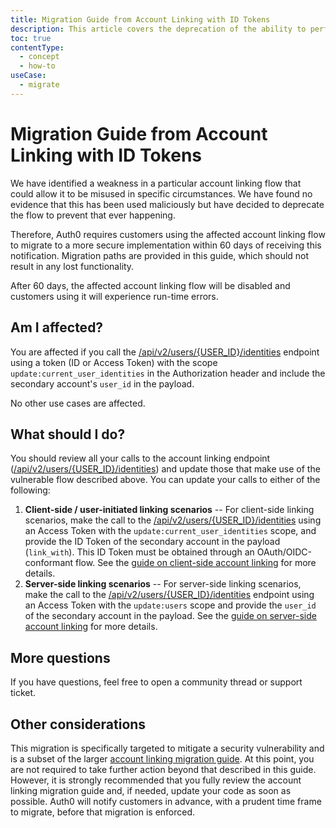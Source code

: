 ```yaml
---
title: Migration Guide from Account Linking with ID Tokens
description: This article covers the deprecation of the ability to perform account linking with ID Tokens and provides migration options.
toc: true
contentType:
  - concept
  - how-to
useCase:
  - migrate
---
```

# Migration Guide from Account Linking with ID Tokens

We have identified a weakness in a particular account linking flow that could allow it to be misused in specific circumstances. We have found no evidence that this has been used maliciously but have decided to deprecate the flow to prevent that ever happening.

Therefore, Auth0 requires customers using the affected account linking flow to migrate to a more secure implementation within 60 days of receiving this notification. Migration paths are provided in this guide, which should not result in any lost functionality.

After 60 days, the affected account linking flow will be disabled and customers using it will experience run-time errors.

## Am I affected?

You are affected if you call the [/api/v2/users/{USER_ID}/identities](/api/management/v2#!/Users/post_identities) endpoint using a token (ID or Access Token) with the scope `update:current_user_identities` in the Authorization header and include the secondary account's `user_id` in the payload.

No other use cases are affected.

## What should I do?

You should review all your calls to the account linking endpoint ([/api/v2/users/{USER_ID}/identities](/api/management/v2#!/Users/post_identities)) and update those that make use of the vulnerable flow described above. You can update your calls to either of the following:

1. **Client-side / user-initiated linking scenarios** -- For client-side linking scenarios, make the call to the [/api/v2/users/{USER_ID}/identities](/api/management/v2#!/Users/post_identities) using an Access Token with the `update:current_user_identities` scope, and provide the ID Token of the secondary account in the payload (`link_with`). This ID Token must be obtained through an OAuth/OIDC-conformant flow. See the [guide on client-side account linking](/link-accounts/user-initiated-linking) for more details.
2. **Server-side linking scenarios** -- For server-side linking scenarios, make the call to the [/api/v2/users/{USER_ID}/identities](/api/management/v2#!/Users/post_identities) endpoint using an Access Token with the `update:users` scope and provide the `user_id` of the secondary account in the payload. See the [guide on server-side account linking](/link-accounts/suggested-linking) for more details.

## More questions

If you have questions, feel free to open a community thread or support ticket.

## Other considerations

This migration is specifically targeted to mitigate a security vulnerability and is a subset of the larger [account linking migration guide](/migrations/guides/account-linking). At this point, you are not required to take further action beyond that described in this guide. However, it is strongly recommended that you fully review the account linking migration guide and, if needed, update your code as soon as possible. Auth0 will notify customers in advance, with a prudent time frame to migrate, before that migration is enforced.
